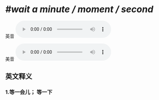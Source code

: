 # ***\#wait a minute / moment / second*** 
英音
<audio src="./media/wait a minute1_AAC.aac" controls="controls"></audio>

美音
<audio src="./media/wait a minute2_AAC.aac" controls="controls"></audio>



  

英文释义
---
### 1.**等一会儿； 等一下**  


